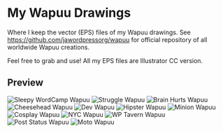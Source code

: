 # My Wapuu Drawings
Where I keep the vector (EPS) files of my Wapuu drawings. See https://github.com/jawordpressorg/wapuu for official repository of all worldwide Wapuu creations.

Feel free to grab and use! All my EPS files are Illustrator CC version.

## Preview
![Sleepy WordCamp Wapuu](png/wapuu-sleepy-wordcamp.png) 
![Struggle Wapuu](png/wapuu-struggle.png)
![Brain Hurts Wapuu](png/wapuu-brainhurts.png)
![Cheesehead Wapuu](png/wapuu-cheesehead.png) 
![Dev Wapuu](png/wapuu-dev.png)
![Hipster Wapuu](png/wapuu-hipster.png)
![Minion Wapuu](png/wapuu-minion.png)
![Cosplay Wapuu](png/wapuu-cosplay.png)
![NYC Wapuu](png/wapuu-nyc.png)
![WP Tavern Wapuu](png/wapuu-wptavern.png)
![Post Status Wapuu](png/wapuu-poststatus.png)
![Moto Wapuu](png/wapuu-moto.png)


